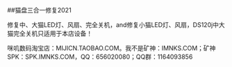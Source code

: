 ##猫盘三合一修复2021

修复中、大猫LED灯、风扇、完全关机，and修复小猫LED灯、风扇，DS120j中大猫完全关机只适用于本店设备！

咪叽数码淘宝店：MIJICN.TAOBAO.COM。我不是矿神：IMNKS.COM；矿神SPK：SPK.IMNKS.COM，QQ：656020080；QQ群：1164093856
